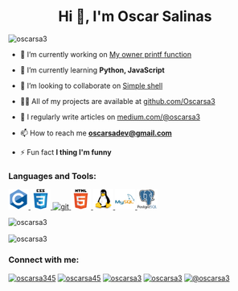 <h1 align="center">Hi 👋, I'm Oscar Salinas</h1>

<p align="left"> <img src="https://komarev.com/ghpvc/?username=oscarsa3&label=Profile%20views&color=0e75b6&style=flat" alt="oscarsa3" /> 
</p>

- 🔭 I’m currently working on [My owner printf function](https://github.com/Oscarsa3/holbertonschool-printf)

- 🌱 I’m currently learning **Python, JavaScript**

- 👯 I’m looking to collaborate on [Simple shell](https://github.com/Ghelder/holbertonschool-simple_shell)

- 👨‍💻 All of my projects are available at [github.com/Oscarsa3](github.com/Oscarsa3)

- 📝 I regularly write articles on [medium.com/@oscarsa3](medium.com/@oscarsa3)

- 📫 How to reach me **oscarsadev@gmail.com**

- ⚡ Fun fact **I thing I'm funny**

<h3 align="left">Languages and Tools:</h3>
<p align="left"> <a href="https://www.cprogramming.com/" target="_blank" rel="noreferrer"> <img src="https://raw.githubusercontent.com/devicons/devicon/master/icons/c/c-original.svg" alt="c" width="40" height="40"/> </a> <a href="https://www.w3schools.com/css/" target="_blank" rel="noreferrer"> <img src="https://raw.githubusercontent.com/devicons/devicon/master/icons/css3/css3-original-wordmark.svg" alt="css3" width="40" height="40"/> </a> <a href="https://git-scm.com/" target="_blank" rel="noreferrer"> <img src="https://www.vectorlogo.zone/logos/git-scm/git-scm-icon.svg" alt="git" width="40" height="40"/> </a> <a href="https://www.w3.org/html/" target="_blank" rel="noreferrer"> <img src="https://raw.githubusercontent.com/devicons/devicon/master/icons/html5/html5-original-wordmark.svg" alt="html5" width="40" height="40"/> </a> <a href="https://www.linux.org/" target="_blank" rel="noreferrer"> <img src="https://raw.githubusercontent.com/devicons/devicon/master/icons/linux/linux-original.svg" alt="linux" width="40" height="40"/> </a> <a href="https://www.mysql.com/" target="_blank" rel="noreferrer"> <img src="https://raw.githubusercontent.com/devicons/devicon/master/icons/mysql/mysql-original-wordmark.svg" alt="mysql" width="40" height="40"/> </a> <a href="https://www.postgresql.org" target="_blank" rel="noreferrer"> <img src="https://raw.githubusercontent.com/devicons/devicon/master/icons/postgresql/postgresql-original-wordmark.svg" alt="postgresql" width="40" height="40"/> </a> </p>

<p>&nbsp;<img align="left" src="https://github-readme-stats.vercel.app/api?username=oscarsa3&show_icons=true&locale=en" alt="oscarsa3" /></p>
<p><img align="center" src="https://github-readme-stats.vercel.app/api/top-langs?username=oscarsa3&show_icons=true&locale=en&layout=compact" alt="oscarsa3" /></p>

<h3 align="left">Connect with me:</h3>
<p align="left">
<a href="https://twitter.com/oscarsa345" target="blank"><img align="center" src="https://raw.githubusercontent.com/rahuldkjain/github-profile-readme-generator/master/src/images/icons/Social/twitter.svg" alt="oscarsa345" height="30" width="40" /></a>
<a href="https://linkedin.com/in/oscarsa45" target="blank"><img align="center" src="https://raw.githubusercontent.com/rahuldkjain/github-profile-readme-generator/master/src/images/icons/Social/linked-in-alt.svg" alt="oscarsa45" height="30" width="40" /></a>
<a href="https://fb.com/oscarsa45" target="blank"><img align="center" src="https://raw.githubusercontent.com/rahuldkjain/github-profile-readme-generator/master/src/images/icons/Social/facebook.svg" alt="oscarsa3" height="30" width="40" /></a>
<a href="https://instagram.com/oscarsa3" target="blank"><img align="center" src="https://raw.githubusercontent.com/rahuldkjain/github-profile-readme-generator/master/src/images/icons/Social/instagram.svg" alt="oscarsa3" height="30" width="40" /></a>
<a href="https://medium.com/@oscarsa3" target="blank"><img align="center" src="https://raw.githubusercontent.com/rahuldkjain/github-profile-readme-generator/master/src/images/icons/Social/medium.svg" alt="@oscarsa3" height="30" width="40" /></a>
</p>
